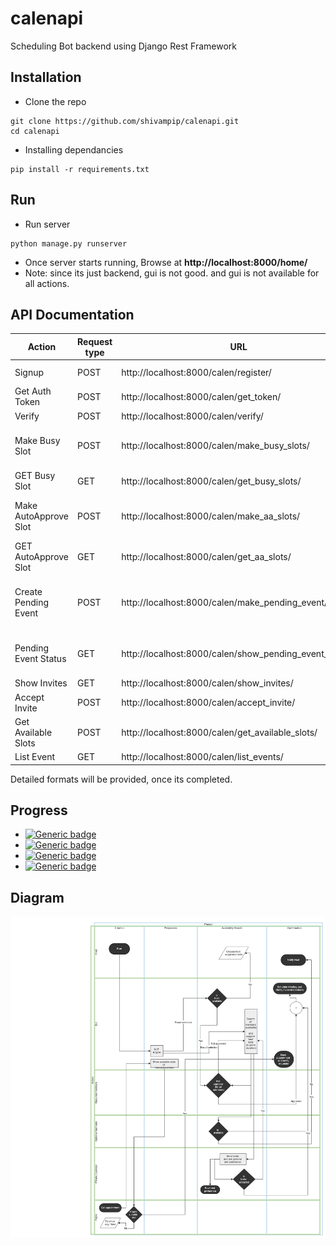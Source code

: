 # calenapi
Scheduling Bot backend using Django Rest Framework


## Installation

* Clone the repo
```
git clone https://github.com/shivampip/calenapi.git
cd calenapi
```

* Installing dependancies
```
pip install -r requirements.txt
```

## Run

* Run server
```
python manage.py runserver
```

* Once server starts running, Browse at **http://localhost:8000/home/**
* Note: since its just backend, gui is not good. and gui is not available for all actions.


## API Documentation

| Action  | Request type |  URL  |  arguments  | response | Authentication |
| ------------- | ------------- | ------------- | ------------- | ------------- | ------------- |
| Signup  | POST  | http://localhost:8000/calen/register/  |  username, password  | username  | False |
| Get Auth Token  | POST  | http://localhost:8000/calen/get_token/  |  username, password  | auth-token  | False |
| Verify  | POST  | http://localhost:8000/calen/verify/  |  None  | html  | True |
| Make Busy Slot  | POST  | http://localhost:8000/calen/make_busy_slots/  |  title, week_day, start_time, end_time  | html  | True |
| GET Busy Slot  | GET  | http://localhost:8000/calen/get_busy_slots/  |  None  | html  | True |
| Make AutoApprove Slot  | POST  | http://localhost:8000/calen/make_aa_slots/  |  title, week_day, start_time, end_time  | html  | True |
| GET AutoApprove Slot  | GET  | http://localhost:8000/calen/get_aa_slots/  |  None  | html  | True |
| Create Pending Event  | POST  | http://localhost:8000/calen/make_pending_event/  |  title, date_start, date_end, members, include_author  | Ack  | True |
| Pending Event Status  | GET  | http://localhost:8000/calen/show_pending_event_status/  |  None  | All pending events status  | True |
| Show Invites  | GET  | http://localhost:8000/calen/show_invites/  |  None  | Invite list  | True |
| Accept Invite  | POST  | http://localhost:8000/calen/accept_invite/  |  id  | Ack  | True |
| Get Available Slots  | POST  | http://localhost:8000/calen/get_available_slots/  |  start_date, end_date, duration  | status, all available slots  | True |
| List Event  | GET  | http://localhost:8000/calen/list_events/  |  None  | Event list  | True |

Detailed formats will be provided, once its completed.

## Progress

*  [![Generic badge](https://img.shields.io/badge/Authentication-ONGOING-1abc9c.svg)](https://shields.io/)
*  [![Generic badge](https://img.shields.io/badge/NLP-ONGOING-1abc9c.svg)](https://shields.io/)
*  [![Generic badge](https://img.shields.io/badge/Meeting_Management-ONGOING-1abc9c.svg)](https://shields.io/)
*  [![Generic badge](https://img.shields.io/badge/Framework-DONE-green.svg)](https://shields.io/)



## Diagram

![Scheduling flow](raw/VSchedule.png)
